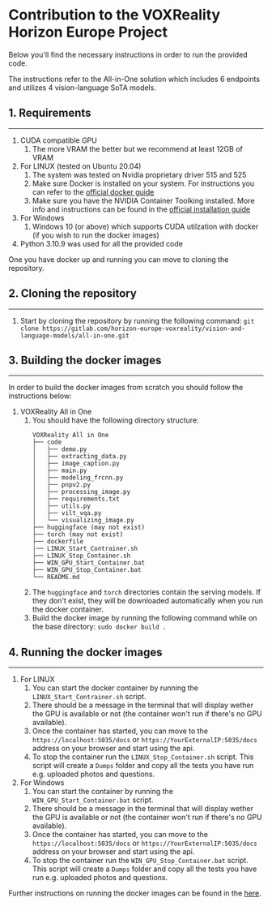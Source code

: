 # Contribution to the VOXReality Horizon Europe Project 

Below you'll find the necessary instructions in order to run the provided code.

The instructions refer to the All-in-One solution which includes 6 endpoints and utilizes 4 vision-language SoTA models.


## 1. Requirements
---
1. CUDA compatible GPU 
   1. The more VRAM the better but we recommend at least 12GB of VRAM
2. For LINUX (tested on Ubuntu 20.04)
   1. The system was tested on Nvidia proprietary driver 515 and 525
   2. Make sure Docker is installed on your system. For instructions you can refer to the [official docker guide](https://docs.docker.com/desktop/install/ubuntu/)
   3. Make sure you have the NVIDIA Container Toolking installed. More info and instructions can be found in the [official installation guide](https://docs.nvidia.com/datacenter/cloud-native/container-toolkit/install-guide.html#docker)
3. For Windows
   1. Windows 10 (or above) which supports CUDA utilzation with docker (if you wish to run the docker images)
4. Python 3.10.9 was used for all the provided code

One you have docker up and running you can move to cloning the repository.

## 2. Cloning the repository
---
1. Start by cloning the repository by running the following command:
   `git clone https://gitlab.com/horizon-europe-voxreality/vision-and-language-models/all-in-one.git`

## 3. Building the docker images
---
In order to build the docker images from scratch you should follow the instructions below:

1. VOXReality All in One
   1. You should have the following directory structure:
      ```
      VOXReality All in One
      ├── code
      │   ├── demo.py
      │   ├── extracting_data.py
      │   ├── image_caption.py
      │   ├── main.py
      │   ├── modeling_frcnn.py
      │   ├── pnpv2.py
      │   ├── processing_image.py
      │   ├── requirements.txt
      │   ├── utils.py
      │   ├── vilt_vqa.py
      │   └── visualizing_image.py  
      ├── huggingface (may not exist)
      ├── torch (may not exist)
      ├── dockerfile
      |── LINUX_Start_Contrainer.sh
      ├── LINUX_Stop_Container.sh
      ├── WIN_GPU_Start_Container.bat
      ├── WIN_GPU_Stop_Container.bat
      └── README.md
      ```
     2. The `huggingface` and `torch` directories contain the serving models. If they don't exist, they will be downloaded automatically when you run the docker container.
     3. Build the docker image by running the following command while on the base directory:
         `sudo docker build .`


## 4. Running the docker images
---
1. For LINUX
   1. You can start the docker container by running the `LINUX_Start_Contrainer.sh` script.
   2. There should be a message in the terminal that will display wether the GPU is available or not (the container won't run if there's no GPU available).
   3. Once the container has started, you can move to the `https://localhost:5035/docs` or `https://YourExternalIP:5035/docs` address on your browser and start using the api.
   4. To stop the container run the `LINUX_Stop_Container.sh` script. This script will create a `Dumps` folder and copy all the tests you have run e.g. uploaded photos and questions.
2. For Windows
   1. You can start the container by running the `WIN_GPU_Start_Container.bat` script.
   2. There should be a message in the terminal that will display wether the GPU is available or not (the container won't run if there's no GPU available).
   3. Once the container has started, you can move to the `https://localhost:5035/docs` or `https://YourExternalIP:5035/docs` address on your browser and start using the api.
   4. To stop the container run the `WIN_GPU_Stop_Container.bat` script. This script will create a `Dumps` folder and copy all the tests you have run e.g. uploaded photos and questions.


Further instructions on running the docker images can be found in the [here](DockerInstructions.md).
